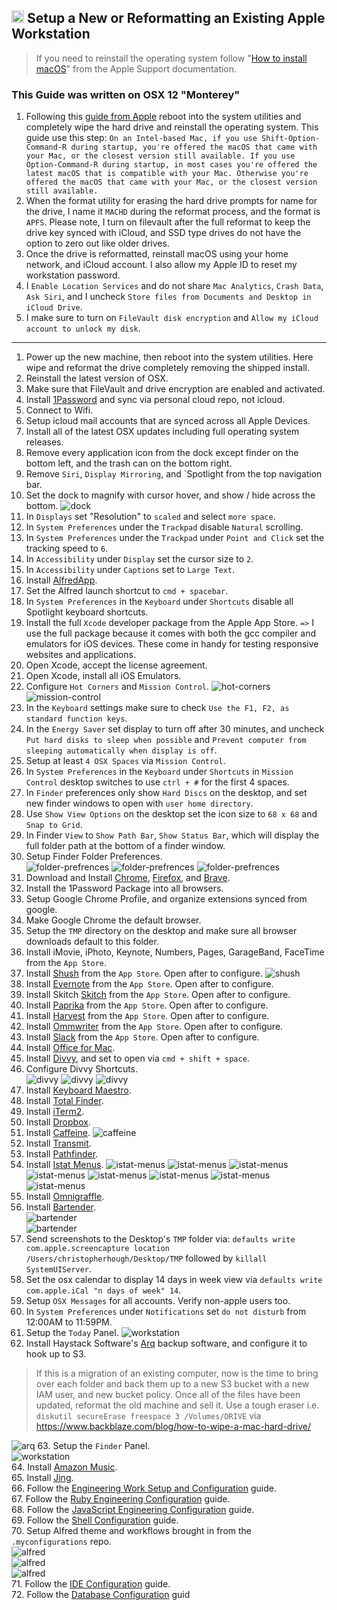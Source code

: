 ## <img src="https://raw.githubusercontent.com/chrishough/my-configurations/master/graphics/documentation/readmes/installation.svg" height="20"> Setup a New or Reformatting an Existing Apple Workstation

> If you need to reinstall the operating system follow "[How to install macOS](https://support.apple.com/en-us/HT204904)" from the Apple Support documentation.

### This Guide was written on OSX 12 "Monterey"

1. Following this [guide from Apple](https://support.apple.com/en-us/HT204904) reboot into the system utilities and completely wipe the hard drive and reinstall the operating system. This guide use this step: `On an Intel-based Mac, if you use Shift-Option-Command-R during startup, you're offered the macOS that came with your Mac, or the closest version still available. If you use Option-Command-R during startup, in most cases you're offered the latest macOS that is compatible with your Mac. Otherwise you're offered the macOS that came with your Mac, or the closest version still available.`
2. When the format utility for erasing the hard drive prompts for name for the drive, I name it `MACHD` during the reformat process, and the format is `APFS`. Please note, I turn on filevault after the full reformat to keep the drive key synced with iCloud, and SSD type drives do not have the option to zero out like older drives.
3. Once the drive is reformatted, reinstall macOS using your home network, and iCloud account. I also allow my Apple ID to reset my workstation password.
4. I `Enable Location Services` and do not share `Mac Analytics`, `Crash Data`, `Ask Siri`, and I uncheck `Store files from Documents and Desktop in iCloud Drive`. 
5. I make sure to turn on `FileVault disk encryption` and `Allow my iCloud account to unlock my disk`.








***




1. Power up the new machine, then reboot into the system utilities. Here wipe and reformat the drive completely removing the shipped install. 
2. Reinstall the latest version of OSX. 
3. Make sure that FileVault and drive encryption are enabled and activated.
4. Install [1Password](https://1password.com/) and sync via personal cloud repo, not icloud.
5. Connect to Wifi.
6. Setup icloud mail accounts that are synced across all Apple Devices.
7. Install all of the latest OSX updates including full operating system releases.
8. Remove every application icon from the dock except finder on the bottom left, and the trash can on the bottom right.
9. Remove `Siri`, `Display Mirroring`, and `Spotlight from the top navigation bar.
10. Set the dock to magnify with cursor hover, and show / hide across the bottom.
  ![dock](https://raw.githubusercontent.com/chrishough/my-configurations/master/graphics/documentation/guides/workstation/dock.png)
11. In `Displays` set "Resolution" to `scaled` and select `more space`.
12. In `System Preferences` under the `Trackpad` disable `Natural` scrolling.
13. In `System Preferences` under the `Trackpad` under `Point and Click` set the tracking speed to `6`.
14. In `Accessibility` under `Display` set the cursor size to `2`.
15. In `Accessibility` under `Captions` set to `Large Text`.
16. Install [AlfredApp](https://www.alfredapp.com/).
17. Set the Alfred launch shortcut to `cmd + spacebar`.
18. In `System Preferences` in the `Keyboard` under `Shortcuts` disable all Spotlight keyboard shortcuts.
19. Install the full `Xcode` developer package from the Apple App Store. `=>` I use the full package because it comes with both the gcc compiler and emulators for iOS devices. These come in handy for testing responsive websites and applications.
20. Open Xcode, accept the license agreement.
21. Open Xcode, install all iOS Emulators.
22. Configure `Hot Corners` and `Mission Control`.
  ![hot-corners](https://raw.githubusercontent.com/chrishough/my-configurations/master/graphics/documentation/guides/workstation/hot-corners.png)
  ![mission-control](https://raw.githubusercontent.com/chrishough/my-configurations/master/graphics/documentation/guides/workstation/mission-control.png)
23. In the `Keyboard` settings make sure to check `Use the F1, F2, as standard function keys`.
24. In the `Energy Saver` set display to turn off after 30 minutes, and uncheck `Put hard disks to sleep when possible` and `Prevent computer from sleeping automatically when display is off`.
25. Setup at least `4 OSX Spaces` via `Mission Control`.
26. In `System Preferences` in the `Keyboard` under `Shortcuts` in `Mission Control` desktop switches to use `ctrl + #` for the first 4 spaces.
27. In `Finder` preferences only show `Hard Discs` on the desktop, and set new finder windows to open with `user home directory`.
28. Use `Show View Options` on the desktop set the icon size to `68 x 68` and `Snap to Grid`.
29. In Finder `View` to `Show Path Bar`, `Show Status Bar`,  which will display the full folder path at the bottom of a finder window.
30. Setup Finder Folder Preferences.   
  ![folder-prefrences](https://raw.githubusercontent.com/chrishough/my-configurations/master/graphics/documentation/guides/workstation/folder-preferences-1.png)
  ![folder-prefrences](https://raw.githubusercontent.com/chrishough/my-configurations/master/graphics/documentation/guides/workstation/folder-preferences-2.png) 
  ![folder-prefrences](https://raw.githubusercontent.com/chrishough/my-configurations/master/graphics/documentation/guides/workstation/folder-preferences-3.png)
31. Download and Install [Chrome](https://www.google.com/chrome/browser/desktop/index.html), [Firefox](https://www.mozilla.org/en-US/firefox/new/), and [Brave](https://github.com/chrishough/my-configurations).
32. Install the 1Password Package into all browsers.
33. Setup Google Chrome Profile, and organize extensions synced from google.
34. Make Google Chrome the default browser.
35. Setup the `TMP` directory on the desktop and make sure all browser downloads default to this folder.
36. Install iMovie, iPhoto, Keynote, Numbers, Pages, GarageBand, FaceTime from the `App Store`.
37. Install [Shush](http://mizage.com/shush/) from the `App Store`. Open after to configure. 
  ![shush](https://raw.githubusercontent.com/chrishough/my-configurations/master/graphics/documentation/guides/shush/shush-1.png)
38. Install [Evernote](https://evernote.com/) from the `App Store`. Open after to configure.
39. Install Skitch [Skitch](https://evernote.com/products/skitch) from the `App Store`. Open after to configure.
40. Install [Paprika](https://www.paprikaapp.com/) from the `App Store`. Open after to configure.
41. Install [Harvest](https://www.getharvest.com/) from the `App Store`. Open after to configure.
42. Install [Ommwriter](https://ommwriter.com/) from the `App Store`. Open after to configure.
43. Install [Slack](https://slack.com) from the `App Store`. Open after to configure.
44. Install [Office for Mac](https://www.microsoft.com/en-us/store/b/office).
45. Install [Divvy](http://mizage.com/divvy/), and set to open via `cmd + shift + space`.
46. Configure Divvy Shortcuts.  
  ![divvy](https://raw.githubusercontent.com/chrishough/my-configurations/master/graphics/documentation/guides/divvy/divvy1.png)
  ![divvy](https://raw.githubusercontent.com/chrishough/my-configurations/master/graphics/documentation/guides/divvy/divvy2.png)
  ![divvy](https://raw.githubusercontent.com/chrishough/my-configurations/master/graphics/documentation/guides/divvy/divvy3.png)
47. Install [Keyboard Maestro](https://www.keyboardmaestro.com/main/).
48. Install [Total Finder](https://totalfinder.binaryage.com/).
49. Install [iTerm2](https://www.iterm2.com/).
50. Install [Dropbox](https://www.dropbox.com).
51. Install [Caffeine](http://lightheadsw.com/caffeine/). 
  ![caffeine](https://raw.githubusercontent.com/chrishough/my-configurations/master/graphics/documentation/guides/caffeine/caffeine-1.png)
52. Install [Transmit](https://panic.com/transmit/).
53. Install [Pathfinder](https://cocoatech.com/).
54. Install [Istat Menus](https://bjango.com/mac/istatmenus/).
    ![istat-menus](https://raw.githubusercontent.com/chrishough/my-configurations/master/graphics/documentation/guides/istatmenus/istatmenus-1.png)
    ![istat-menus](https://raw.githubusercontent.com/chrishough/my-configurations/master/graphics/documentation/guides/istatmenus/istatmenus-2.png)
    ![istat-menus](https://raw.githubusercontent.com/chrishough/my-configurations/master/graphics/documentation/guides/istatmenus/istatmenus-3.png)
    ![istat-menus](https://raw.githubusercontent.com/chrishough/my-configurations/master/graphics/documentation/guides/istatmenus/istatmenus-4.png)
    ![istat-menus](https://raw.githubusercontent.com/chrishough/my-configurations/master/graphics/documentation/guides/istatmenus/istatmenus-5.png)
    ![istat-menus](https://raw.githubusercontent.com/chrishough/my-configurations/master/graphics/documentation/guides/istatmenus/istatmenus-6.png)
    ![istat-menus](https://raw.githubusercontent.com/chrishough/my-configurations/master/graphics/documentation/guides/istatmenus/istatmenus-7.png)
    ![istat-menus](https://raw.githubusercontent.com/chrishough/my-configurations/master/graphics/documentation/guides/istatmenus/istatmenus-8.png)
55. Install [Omnigraffle](https://www.omnigroup.com/omnigraffle).
56. Install [Bartender](https://www.macbartender.com/).  
  ![bartender](https://raw.githubusercontent.com/chrishough/my-configurations/master/graphics/documentation/guides/bartender/bartender-1.png)  
  ![bartender](https://raw.githubusercontent.com/chrishough/my-configurations/master/graphics/documentation/guides/bartender/bartender-2.png)  
57. Send screenshots to the Desktop's `TMP` folder via: `defaults write com.apple.screencapture location /Users/christopherhough/Desktop/TMP` followed by `killall SystemUIServer`.
58. Set the osx calendar to display 14 days in week view via `defaults write com.apple.iCal "n days of week" 14`.
59. Setup `OSX Messages` for all accounts. Verify non-apple users too.
60. In `System Preferences` under `Notifications` set `do not disturb` from 12:00AM to 11:59PM.
61. Setup the `Today` Panel.
  ![workstation](https://raw.githubusercontent.com/chrishough/my-configurations/master/graphics/documentation/guides/workstation/osx-notifications-panel.png)
62. Install Haystack Software's [Arq](https://www.arqbackup.com/download/) backup software, and configure it to hook up to S3.  

> If this is a migration of an existing computer, now is the time to bring over each folder and back them up to a new S3 bucket with a new IAM user, and new bucket policy. Once all of the files have been updated, reformat the old machine and sell it. Use a tough eraser i.e. `diskutil secureErase freespace 3 /Volumes/DRIVE` via https://www.backblaze.com/blog/how-to-wipe-a-mac-hard-drive/   

  ![arq](https://raw.githubusercontent.com/chrishough/my-configurations/master/graphics/documentation/guides/arq/arq-1.png)
63. Setup the `Finder` Panel.  
  ![workstation](https://raw.githubusercontent.com/chrishough/my-configurations/master/graphics/documentation/guides/workstation/finder-panel.png)    
64. Install [Amazon Music](https://www.amazon.com/gp/help/customer/display.html?nodeId=201377740).    
65. Install [Jing](https://www.techsmith.com/jing-tool.html).     
66. Follow the [Engineering Work Setup and Configuration](/guides/workstation.md) guide.  
67. Follow the [Ruby Engineering Configuration](/guides/ruby.md) guide.  
68. Follow the [JavaScript Engineering Configuration](/guides/js.md) guide.  
69. Follow the [Shell Configuration](/guides/shell.md) guide.  
70. Setup Alfred theme and workflows brought in from the `.myconfigurations` repo.  
  ![alfred](https://raw.githubusercontent.com/chrishough/my-configurations/master/graphics/documentation/guides/alfred/alfred1.png)  
  ![alfred](https://raw.githubusercontent.com/chrishough/my-configurations/master/graphics/documentation/guides/alfred/alfred2.png)  
  ![alfred](https://raw.githubusercontent.com/chrishough/my-configurations/master/graphics/documentation/guides/alfred/alfred3.png)  
71. Follow the [IDE Configuration](/guides/ide.md) guide.  
72. Follow the [Database Configuration](/guides/database.md) guid
